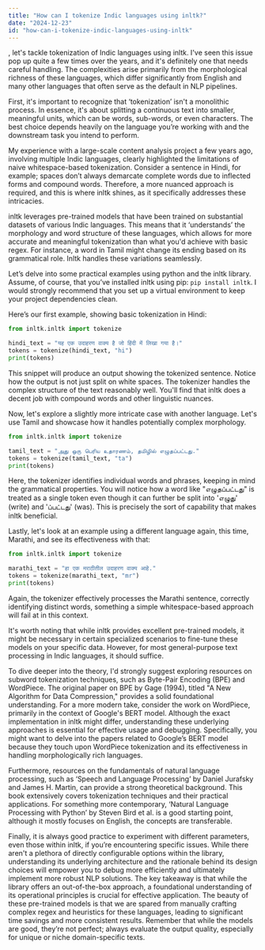 ```yaml
---
title: "How can I tokenize Indic languages using inltk?"
date: "2024-12-23"
id: "how-can-i-tokenize-indic-languages-using-inltk"
---
```


, let's tackle tokenization of Indic languages using inltk. I've seen this issue pop up quite a few times over the years, and it's definitely one that needs careful handling. The complexities arise primarily from the morphological richness of these languages, which differ significantly from English and many other languages that often serve as the default in NLP pipelines.

First, it's important to recognize that ‘tokenization’ isn't a monolithic process. In essence, it's about splitting a continuous text into smaller, meaningful units, which can be words, sub-words, or even characters. The best choice depends heavily on the language you’re working with and the downstream task you intend to perform.

My experience with a large-scale content analysis project a few years ago, involving multiple Indic languages, clearly highlighted the limitations of naive whitespace-based tokenization. Consider a sentence in Hindi, for example; spaces don’t always demarcate complete words due to inflected forms and compound words. Therefore, a more nuanced approach is required, and this is where inltk shines, as it specifically addresses these intricacies.

inltk leverages pre-trained models that have been trained on substantial datasets of various Indic languages. This means that it ‘understands’ the morphology and word structure of these languages, which allows for more accurate and meaningful tokenization than what you'd achieve with basic regex. For instance, a word in Tamil might change its ending based on its grammatical role. Inltk handles these variations seamlessly.

Let’s delve into some practical examples using python and the inltk library. Assume, of course, that you’ve installed inltk using pip: `pip install inltk`. I would strongly recommend that you set up a virtual environment to keep your project dependencies clean.

Here’s our first example, showing basic tokenization in Hindi:

```python
from inltk.inltk import tokenize

hindi_text = "यह एक उदाहरण वाक्य है जो हिंदी में लिखा गया है।"
tokens = tokenize(hindi_text, "hi")
print(tokens)
```

This snippet will produce an output showing the tokenized sentence. Notice how the output is not just split on white spaces. The tokenizer handles the complex structure of the text reasonably well. You'll find that inltk does a decent job with compound words and other linguistic nuances.

Now, let's explore a slightly more intricate case with another language. Let's use Tamil and showcase how it handles potentially complex morphology.

```python
from inltk.inltk import tokenize

tamil_text = "அது ஒரு பெரிய உதாரணம், தமிழில் எழுதப்பட்டது."
tokens = tokenize(tamil_text, "ta")
print(tokens)
```

Here, the tokenizer identifies individual words and phrases, keeping in mind the grammatical properties. You will notice how a word like "எழுதப்பட்டது" is treated as a single token even though it can further be split into 'எழுது' (write) and 'ப்பட்டது' (was). This is precisely the sort of capability that makes inltk beneficial.

Lastly, let's look at an example using a different language again, this time, Marathi, and see its effectiveness with that:

```python
from inltk.inltk import tokenize

marathi_text = "हा एक मराठीतील उदाहरण वाक्य आहे."
tokens = tokenize(marathi_text, "mr")
print(tokens)
```

Again, the tokenizer effectively processes the Marathi sentence, correctly identifying distinct words, something a simple whitespace-based approach will fail at in this context.

It's worth noting that while inltk provides excellent pre-trained models, it might be necessary in certain specialized scenarios to fine-tune these models on your specific data. However, for most general-purpose text processing in Indic languages, it should suffice.

To dive deeper into the theory, I'd strongly suggest exploring resources on subword tokenization techniques, such as Byte-Pair Encoding (BPE) and WordPiece. The original paper on BPE by Gage (1994), titled "A New Algorithm for Data Compression," provides a solid foundational understanding. For a more modern take, consider the work on WordPiece, primarily in the context of Google's BERT model. Although the exact implementation in inltk might differ, understanding these underlying approaches is essential for effective usage and debugging. Specifically, you might want to delve into the papers related to Google’s BERT model because they touch upon WordPiece tokenization and its effectiveness in handling morphologically rich languages.

Furthermore, resources on the fundamentals of natural language processing, such as ‘Speech and Language Processing’ by Daniel Jurafsky and James H. Martin, can provide a strong theoretical background. This book extensively covers tokenization techniques and their practical applications. For something more contemporary, ‘Natural Language Processing with Python’ by Steven Bird et al. is a good starting point, although it mostly focuses on English, the concepts are transferable.

Finally, it is always good practice to experiment with different parameters, even those within inltk, if you’re encountering specific issues. While there aren't a plethora of directly configurable options within the library, understanding its underlying architecture and the rationale behind its design choices will empower you to debug more efficiently and ultimately implement more robust NLP solutions. The key takeaway is that while the library offers an out-of-the-box approach, a foundational understanding of its operational principles is crucial for effective application. The beauty of these pre-trained models is that we are spared from manually crafting complex regex and heuristics for these languages, leading to significant time savings and more consistent results. Remember that while the models are good, they’re not perfect; always evaluate the output quality, especially for unique or niche domain-specific texts.
